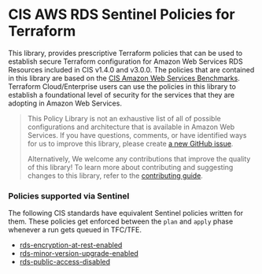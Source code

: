 # CIS AWS RDS Sentinel Policies for Terraform
This library, provides prescriptive Terraform policies that can be used to establish secure Terraform configuration 
for Amazon Web Services RDS Resources included in CIS v1.4.0 and v3.0.0. 
The policies that are contained in this library are based on the [CIS Amazon Web Services Benchmarks](https://docs.aws.amazon.com/securityhub/latest/userguide/cis-aws-foundations-benchmark.html).
Terraform Cloud/Enterprise users can use the policies in this library to establish a foundational level of security for the services that they are 
adopting in Amazon Web Services.

> This Policy Library is not an exhaustive list of all of possible configurations and architecture that is available in Amazon Web Services. 
> If you have questions, comments, or have identified ways for us to improve this library, 
> please create [a new GitHub issue](https://github.com/hashicorp/policy-library-aws-cloudtrail-terraform/issues/new/choose).
>
> Alternatively, We welcome any contributions that improve the quality of this library! 
> To learn more about contributing and suggesting changes to this library, refer to the [contributing guide](https://github.com/hashicorp/policy-library-aws-cloudtrail-terraform/blob/main/CONTRIBUTING.md).

### Policies supported via Sentinel

The following CIS standards have equivalent Sentinel policies written for them. These policies get enforced between the `plan` and `apply` phase whenever a run gets queued in TFC/TFE.

- [rds-encryption-at-rest-enabled](./docs/policies/rds-encryption-at-rest-enabled.md)
- [rds-minor-version-upgrade-enabled](./docs/policies/rds-minor-version-upgrade-enabled.md)
- [rds-public-access-disabled](./docs/policies/rds-public-access-disabled.md)